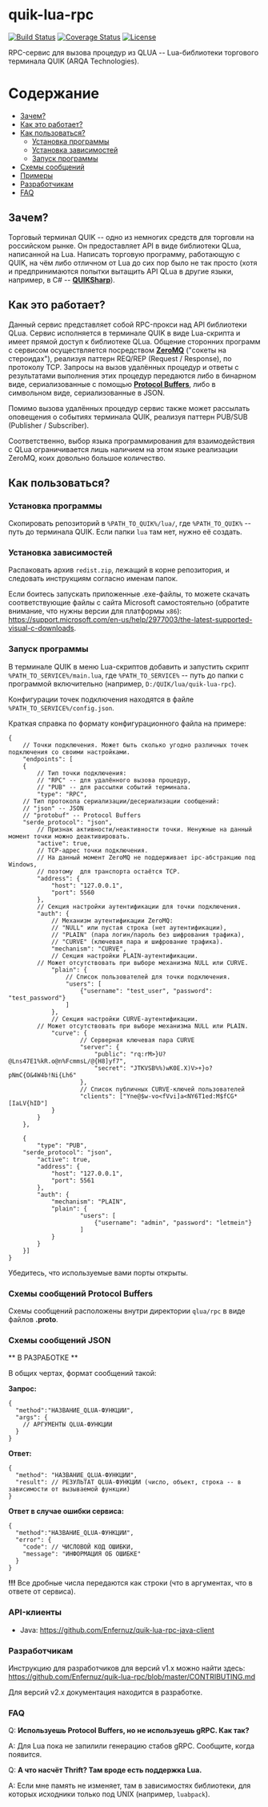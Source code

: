 # quik-lua-rpc

[![Build Status](https://travis-ci.com/Enfernuz/quik-lua-rpc.svg?branch=master)](https://travis-ci.com/Enfernuz/quik-lua-rpc)
[![Coverage Status](https://coveralls.io/repos/github/Enfernuz/quik-lua-rpc/badge.svg?branch=master)](https://coveralls.io/github/Enfernuz/quik-lua-rpc?branch=master)
[![License](https://img.shields.io/badge/License-Apache%202.0-blue.svg)](https://opensource.org/licenses/Apache-2.0)

RPC-сервис для вызова процедур из QLUA -- Lua-библиотеки торгового терминала QUIK (ARQA Technologies).

Содержание
=================

  * [Зачем?](#Зачем)
  * [Как это работает?](#Как-это-работает)
  * [Как пользоваться?](#Как-пользоваться)
    * [Установка программы](#Установка-программы)
    * [Установка зависимостей](#Установка-зависимостей)
    * [Запуск программы](#Запуск-программы)
  * [Схемы сообщений](#Схемы-сообщений)
  * [Примеры](#Примеры)
  * [Разработчикам](#Разработчикам)
  * [FAQ](#faq)

Зачем?
--------
Торговый терминал QUIK -- одно из немногих средств для торговли на российском рынке. Он предоставляет API в виде библиотеки QLua, написанной на Lua. Написать торговую программу, работающую с QUIK, на чём либо отличном от Lua до сих пор было не так просто (хотя и предпринимаются попытки вытащить API QLua в другие языки, например, в C# -- [**QUIKSharp**](https://github.com/finsight/QUIKSharp)).

Как это работает?
--------
Данный сервис представляет собой RPC-прокси над API библиотеки QLua. Сервис исполняется в терминале QUIK в виде Lua-скрипта и имеет прямой доступ к библиотеке QLua. Общение сторонних программ с сервисом осуществляется посредством [**ZeroMQ**](http://zeromq.org/) ("сокеты на стероидах"), реализуя паттерн REQ/REP (Request / Response), по протоколу TCP. Запросы на вызов удалённых процедур и ответы с результатами выполнения этих процедур передаются либо в бинарном виде, сериализованные с помощью [**Protocol Buffers**](https://developers.google.com/protocol-buffers/), либо в символьном виде, сериализованные в JSON. 

Помимо вызова удалённых процедур сервис также может рассылать оповещения о событиях терминала QUIK, реализуя паттерн PUB/SUB (Publisher / Subscriber).

Соответственно, выбор языка программирования для взаимодействия с QLua ограничивается лишь наличием на этом языке реализации ZeroMQ, коих довольно большое количество.

Как пользоваться?
--------
### Установка программы

Скопировать репозиторий в `%PATH_TO_QUIK%/lua/`, где `%PATH_TO_QUIK%` -- путь до терминала QUIK. Если папки `lua` там нет, нужно её создать.

### Установка зависимостей

Распаковать архив `redist.zip`, лежащий в корне репозитория, и следовать инструкциям согласно именам папок. 

Если боитесь запускать приложенные .exe-файлы, то можете скачать соответствующие файлы с сайта Microsoft самостоятельно (обратите внимание, что нужны версии для платформы `x86`): https://support.microsoft.com/en-us/help/2977003/the-latest-supported-visual-c-downloads.
	
### Запуск программы
В терминале QUIK в меню Lua-скриптов добавить и запустить скрипт `%PATH_TO_SERVICE%/main.lua`, где `%PATH_TO_SERVICE%` -- путь до папки с программой включительно (например, `D:/QUIK/lua/quik-lua-rpc`).

Конфигурации точек подключения находятся в файле `%PATH_TO_SERVICE%/config.json`.

Краткая справка по формату конфигурационного файла на примере:
	
```json5
{
    // Точки подключения. Может быть сколько угодно различных точек подключения со своими настройками.
    "endpoints": [
    {
        // Тип точки подключения: 
        // "RPC" -- для удалённого вызова процедур,
        // "PUB" -- для рассылки событий терминала.
        "type": "RPC", 
	// Тип протокола сериализации/десериализации сообщений:
	// "json" -- JSON
	// "protobuf" -- Protocol Buffers
	"serde_protocol": "json",
        // Признак активности/неактивности точки. Ненужные на данный момент точки можно деактивировать.
        "active": true, 
        // TCP-адрес точки подключения. 
        // На данный момент ZeroMQ не поддерживает ipc-абстракцию под Windows, 
        // поэтому  для транспорта остаётся TCP.
        "address": {
            "host": "127.0.0.1",
            "port": 5560
        },
        // Секция настройки аутентификации для точки подключения.
        "auth": {
            // Механизм аутентификации ZeroMQ: 
            // "NULL" или пустая строка (нет аутентификации), 
            // "PLAIN" (пара логин/пароль без шифрования трафика),
            // "CURVE" (ключевая пара и шифрование трафика).
            "mechanism": "CURVE",
            // Секция настройки PLAIN-аутентификации.
	    // Может отсутствовать при выборе механизма NULL или CURVE.
            "plain": {
                // Список пользователей для точки подключения.
                "users": [
                    {"username": "test_user", "password": "test_password"}
                ]
            },
            // Секция настройки CURVE-аутентификации.
	    // Может отсутствовать при выборе механизма NULL или PLAIN.
            "curve": {
                    // Серверная ключевая пара CURVE
                    "server": {
                        "public": "rq:rM>}U?@Lns47E1%kR.o@n%FcmmsL/@{H8]yf7",
                        "secret": "JTKVSB%%)wK0E.X)V>+}o?pNmC{O&4W4b!Ni{Lh6"
                    }, 
                    // Список публичных CURVE-ключей пользователей
                    "clients": ["Yne@$w-vo<fVvi]a<NY6T1ed:M$fCG*[IaLV{hID"]
            }
        }
    }, 

    {
        "type": "PUB", 
	"serde_protocol": "json",
        "active": true, 
        "address": {
            "host": "127.0.0.1",
            "port": 5561
        },
        "auth": {
            "mechanism": "PLAIN", 
            "plain": {
                    "users": [
                        {"username": "admin", "password": "letmein"}
                    ]
            }
        }
    }]
}
```

Убедитесь, что используемые вами порты открыты.

### Схемы сообщений Protocol Buffers
Схемы сообщений расположены внутри директории `qlua/rpc` в виде файлов **.proto**.

### Схемы сообщений JSON

** В РАЗРАБОТКЕ **

В общих чертах, формат сообщений такой:

**Запрос:**
```json5
{
  "method":"НАЗВАНИЕ_QLUA-ФУНКЦИИ",
  "args": {
    // АРГУМЕНТЫ QLUA-ФУНКЦИИ
  }
}
```

**Ответ:**
```json5
{
  "method": "НАЗВАНИЕ_QLUA-ФУНКЦИИ",
  "result": // РЕЗУЛЬТАТ QLUA-ФУНКЦИИ (число, объект, строка -- в зависимости от вызываемой функции)
}
```

**Ответ в случае ошибки сервиса:**
```json5
{
  "method":"НАЗВАНИЕ_QLUA-ФУНКЦИИ",
  "error": {
    "code": // ЧИСЛОВОЙ КОД ОШИБКИ,
    "message": "ИНФОРМАЦИЯ ОБ ОШИБКЕ"
  }
}
```

**!!!** Все дробные числа передаются как строки (что в аргументах, что в ответе от сервиса).

### API-клиенты

* Java: https://github.com/Enfernuz/quik-lua-rpc-java-client

### Разработчикам

Инструкцию для разработчиков для версий v1.x можно найти здесь: https://github.com/Enfernuz/quik-lua-rpc/blob/master/CONTRIBUTING.md

Для версий v2.x документация находится в разработке.

### FAQ

Q: **Используешь Protocol Buffers, но не используешь gRPC. Как так?**

A: Для Lua пока не запилили генерацию стабов gRPC. Сообщите, когда появится.

Q: **А что насчёт Thrift? Там вроде есть поддержка Lua.**

A: Если мне память не изменяет, там в зависимостях библиотеки, для которых исходники только под UNIX (например, `luabpack`).
